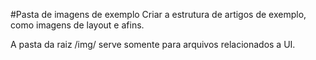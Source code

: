 #Pasta de imagens de exemplo
Criar a estrutura de artigos de exemplo, como imagens de layout e afins.

A pasta da raiz /img/ serve somente para arquivos relacionados a UI.

